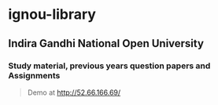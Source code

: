 # ignou-library

## Indira Gandhi National Open University

### Study material, previous years question papers and Assignments

> Demo at http://52.66.166.69/
